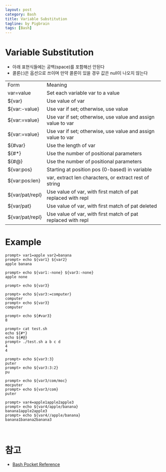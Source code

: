 ```yaml
---
layout: post
category: Bash
title: Variable Substitution
tagline: by Pigbrain
tags: [Bash]
---
```


<!--more-->

# Variable Substitution  
* 아래 표현식들에는 공백(space)를 포함해선 안된다  
*  콜론(:)은 옵션으로 쓰이며 만약 콜론이 있을 경우 값은 null이 나오지 않는다  


<table>  
<tr><td>Form</td><td>Meaning</td></tr>
<tr><td>var=value </td><td>Set each variable var to a value</td></tr>  
<tr><td>${var} </td><td>Use value of var</td></tr>  
<tr><td>${var:-value} </td><td>Use var if set; otherwise, use value</td></tr>
<tr><td>${var:=value} </td><td>Use var if set; otherwise, use value and assign
value to var</td></tr>  
<tr><td>${var:=value} </td><td>Use var if set; otherwise, use value and assign
value to var</td></tr> 
<tr><td>${#var} </td><td> Use the length of var</td></tr> 
<tr><td>${#*} </td><td> Use the number of positional parameters</td></tr> 
<tr><td>${#@} </td><td> Use the number of positional parameters</td></tr> 
<tr><td>${var:pos} </td><td> Starting at position pos (0-based) in variable</td></tr> 
<tr><td>${var:pos:len} </td><td> var, extract len characters, or extract rest of string</td></tr> 
<tr><td>${var/pat/repl} </td><td> Use value of var, with first match of pat replaced with repl </td></tr>
<tr><td>${var/pat} </td><td> Use value of var, with first match of pat deleted</td></tr>
<tr><td>${var/pat/repl} </td><td> Use value of var, with first match of pat replaced with repl </td></tr>
</table>  
	
  
# Example  
	
	prompt> var1=apple var2=banana
	prompt> echo ${var1} ${var2}
	apple banana

	prompt> echo ${var1:-none} ${var3:-none}
	apple none
	
	prompt> echo ${var3}
	  
	prompt> echo ${var3:=computer}
	computer  
	prompt> echo ${var3}
	computer  
	
	prompt> echo ${#var3}
	8  
	
	prompt> cat test.sh
	echo ${#*}
	echo ${#@}
	prompt> ./test.sh a b c d 
	4
	4
	
	prompt> echo ${var3:3}
	puter
	prompt> echo ${var3:3:2}
	pu
	
	prompt> echo ${var3/com/moc}
	mocputer
	prompt> echo ${var3/com}
	puter
	
	prompt> var4=apple1apple2apple3
	prompt> echo ${var4/apple/banana}
	banana1apple2apple3
	prompt> echo ${var4//apple/banana}
	banana1banana2banana3



<br>  
  
# 참고
* [Bash Pocket Reference](http://www.amazon.com/bash-Pocket-Reference-OReilly/dp/1449387888)  
